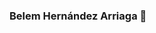 ### Belem Hernández Arriaga 👋

<!--
**belemHA/belemha** is a ✨ _special_ ✨ repository because its `README.md` (this file) appears on your GitHub profile.


Here are some ideas to get you started:

**imagen**
<p align="center">
  <img src="https://github.com/rossvel-hub/rossvel-hub/blob/main/REadMee.PNG" alt="My cool logo"/>


- 🔭{"A?":"B","a":5,"d":"B","h":"www.canva.com","c":"DAEt9Om-92A","i":"jRgoxeYZkCA1yKEnwiJ9cw","b":1635440626868,"A":[{"A?":"I","A":673.9554517804595,"B":56.12791834705038,"D":112.0956494477633,"C":84.07173708582246,"a":{"B":{"A":{"A":"MAEso_P2nCE","B":1},"B":{"A":-1.4210854715202004e-14,"D":112.0956494477633,"C":84.07173708582249}}}}],"B":816,"C":1056}...
- 🌱 I’m currently learning ...
- 👯 I’m looking to collaborate on ...
- 🤔 I’m looking for help with ...
- 💬 Ask me about ...
- 📫 How to reach me: ...
- 😄 Pronouns: ...
- ⚡ Fun fact: ...
-->
